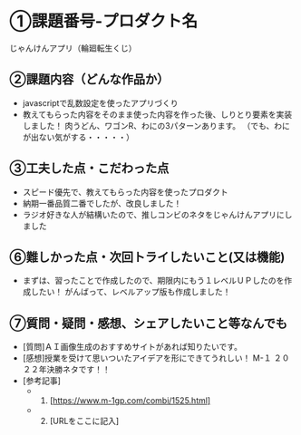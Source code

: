 # ①課題番号-プロダクト名

じゃんけんアプリ（輪廻転生くじ）

## ②課題内容（どんな作品か）

- javascriptで乱数設定を使ったアプリづくり
- 教えてもらった内容をそのまま使った内容を作った後、しりとり要素を実装しました！
肉うどん、ワゴンR、わにの3パターンあります。
（でも、わにが出ない気がする・・・・・）



## ③工夫した点・こだわった点

- スピード優先で、教えてもらった内容を使ったプロダクト
- 納期一番品質二番でしたが、改良しました！
- ラジオ好きな人が結構いたので、推しコンビのネタをじゃんけんアプリにしました

## ⑥難しかった点・次回トライしたいこと(又は機能)

- まずは、習ったことで作成したので、期限内にもう１レベルＵＰしたのを作成したい！
がんばって、レベルアップ版も作成しました！

## ⑦質問・疑問・感想、シェアしたいこと等なんでも

- [質問]ＡＩ画像生成のおすすめサイトがあれば知りたいです。
- [感想]授業を受けて思いついたアイデアを形にできてうれしい！
        M-１ ２０２２年決勝ネタです！！
- [参考記事]
  - 1. [https://www.m-1gp.com/combi/1525.html]
  - 2. [URLをここに記入]
